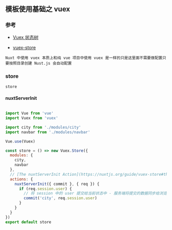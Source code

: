 ## 模板使用基础之 vuex

### 参考

+ [Vuex 状态树](https://zh.nuxtjs.org/guide/vuex-store)

+ [vuex-store](https://nuxtjs.org/guide/vuex-store)


`Nuxt 中使用 vuex 本质上和纯 vue 项目中使用 vuex 是一样的只是这里面不需要做配置只要按照目录创建 Nust.js 会自动配置`


### store

`store`

#### nuxtServerInit

```javascript

import Vue from 'vue'
import Vuex from 'vuex'

import city from './modules/city'
import navbar from './modules/navbar'

Vue.use(Vuex)

const store = () => new Vuex.Store({
  modules: {
    city,
    navbar
  },
  // [The nuxtServerInit Action](https://nuxtjs.org/guide/vuex-store#the-nuxtserverinit-action)
  actions: {
    nuxtServerInit({ commit }, { req }) {
      if (req.session.user) {
        // 将 session 中的 user 提交给当前状态中 - 服务端将提交的数据同步给浏览器端，这样浏览器端不用做任何请求就获取了用户名
        commit('city', req.session.user)
      }
    }
  }
})
export default store

```
